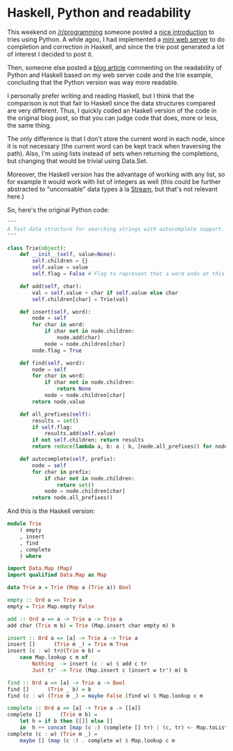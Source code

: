Haskell, Python and readability
===============================

This weekend on [/r/programming](http://www.reddit.com/r/programming) someone
posted a
[nice introduction](http://v1v3kn.tumblr.com/post/18238156967/roll-your-own-autocomplete-solution-using-tries)
to tries using Python. A while agoo, I had implemented a
[mini web server](https://github.com/rostayob/suggest) to do completion and
correction in Haskell, and since the trie post generated a lot of interest I
decided to post it.

Then, someone else posted a
[blog article](http://www.reddit.com/r/programming/comments/q5dz2/roll_your_own_fast_completion_and_correction/c3v6ruo)
commenting on the readability of Python and Haskell based on my web server code
and the trie example, concluding that the Python version was way more readable.

I personally prefer writing and reading Haskell, but I think that the comparison
is not that fair to Haskell since the data structures compared are very
different. Thus, I quickly coded an Haskell version of the code in the original
blog post, so that you can judge code that does, more or less, the same thing.

The only difference is that I don't store the current word in each node, since
it is not necessary (the current word can be kept track when traversing the
path). Also, I'm using lists instead of sets when returning the completions, but
changing that would be trivial using Data.Set.

Moreover, the Haskell version has the advantage of working with any list, so for
example it would work with list of integers as well (this could be further
abstracted to "unconsable" data types à la
[Stream](http://hackage.haskell.org/packages/archive/parsec/3.1.2/doc/html/Text-Parsec-Prim.html#t:Stream),
but that's not relevant here.)

So, here's the original Python code:

```python
"""
A fast data structure for searching strings with autocomplete support.
"""

class Trie(object):
    def __init__(self, value=None):
        self.children = {}
        self.value = value
        self.flag = False # Flag to represent that a word ends at this node

    def add(self, char):
        val = self.value + char if self.value else char
        self.children[char] = Trie(val)

    def insert(self, word):
        node = self
        for char in word:
            if char not in node.children:
                node.add(char)
            node = node.children[char]
        node.flag = True

    def find(self, word):
        node = self
        for char in word:
            if char not in node.children:
                return None
            node = node.children[char]
        return node.value

    def all_prefixes(self):
        results = set()
        if self.flag:
            results.add(self.value)
        if not self.children: return results
        return reduce(lambda a, b: a | b, [node.all_prefixes() for node in self.children.values()]) | results

    def autocomplete(self, prefix):
        node = self
        for char in prefix:
            if char not in node.children:
                return set()
            node = node.children[char]
        return node.all_prefixes()
```

And this is the Haskell version:

```haskell
module Trie
    ( empty
    , insert
    , find
    , complete
    ) where

import Data.Map (Map)
import qualified Data.Map as Map

data Trie a = Trie (Map a (Trie a)) Bool

empty :: Ord a => Trie a
empty = Trie Map.empty False

add :: Ord a => a -> Trie a -> Trie a
add char (Trie m b) = Trie (Map.insert char empty m) b

insert :: Ord a => [a] -> Trie a -> Trie a
insert []      (Trie m _) = Trie m True
insert (c : w) tr@(Trie m b) =
    case Map.lookup c m of
        Nothing  -> insert (c : w) $ add c tr
        Just tr' -> Trie (Map.insert c (insert w tr') m) b

find :: Ord a => [a] -> Trie a -> Bool
find []      (Trie _ b) = b
find (c : w) (Trie m _) = maybe False (find w) $ Map.lookup c m

complete :: Ord a => [a] -> Trie a -> [[a]]
complete []      (Trie m b) =
    let h = if b then [[]] else []
    in  h ++ concat [map (c :) (complete [] tr) | (c, tr) <- Map.toList m]
complete (c : w) (Trie m _) =
    maybe [] (map (c :) . complete w) $ Map.lookup c m
```
